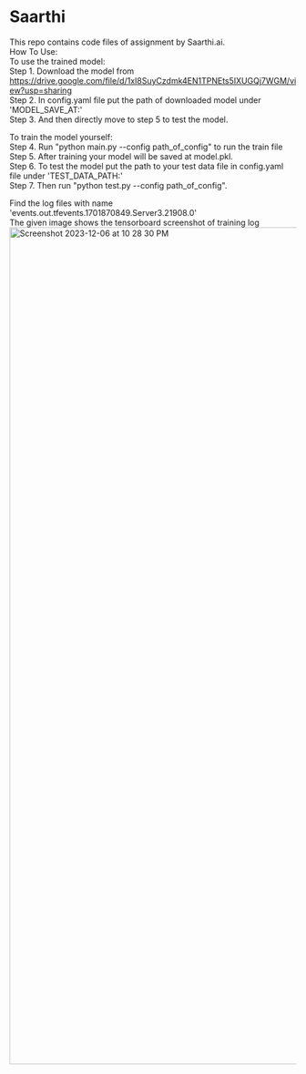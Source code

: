 # Saarthi
This repo contains code files of assignment by Saarthi.ai. <br/>
How To Use: <br /> 
To use the trained model: <br /> 
Step 1. Download the model from https://drive.google.com/file/d/1xI8SuyCzdmk4EN1TPNEts5IXUGQj7WGM/view?usp=sharing  <br/>
Step 2. In config.yaml file put the path of downloaded model under 'MODEL_SAVE_AT:' <br/>
Step 3. And then directly move to step 5 to test the model. <br/>

To train the model yourself: <br /> 
Step 4. Run "python main.py --config path_of_config" to run the train file <br /> 
Step 5. After training your model will be saved at model.pkl. <br /> 
Step 6. To test the model put the path to your test data file in config.yaml file under 'TEST_DATA_PATH:' <br /> 
Step 7. Then run "python test.py --config path_of_config". <br /> 

Find the log files with name 'events.out.tfevents.1701870849.Server3.21908.0' <br /> 
The given image shows the tensorboard screenshot of training log  <br /> 
<img width="1470" alt="Screenshot 2023-12-06 at 10 28 30 PM" src="https://github.com/Aniket23160/Saarthi/assets/43294505/23f14608-7249-4fe3-b402-ac94c1216b8a">

